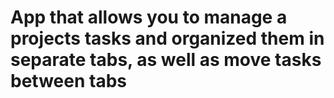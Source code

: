 # App that allows you to manage a projects tasks and organized them in separate tabs, as well as move tasks between tabs